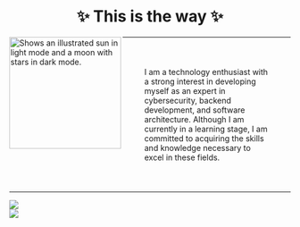 <h1 align="center">
    ✨ This is the way ✨
  </h1>

  

  <img  align="left" src="https://github.com/AlexGolik/AlexGolik/assets/116594829/f4e6bae0-eda4-4c97-a93e-a2ed05c3fe03" alt="Shows an illustrated sun in light mode and a moon with stars in dark mode." width="200" height="200">


---
<p style=" display:flex; border: 2px;
  padding: 39px;">
I am a technology enthusiast with a strong interest in developing myself   as an expert in cybersecurity, backend development, and software architecture. Although I am currently in a learning stage, I am committed to acquiring the skills and knowledge necessary to excel in these fields.
</p>

---
<picture>
  <source
    srcset="https://github-readme-stats.vercel.app/api?username=alexgolik&show_icons=true&theme=dark"
    media="(prefers-color-scheme: dark)"
  />
  <source
    srcset="https://github-readme-stats.vercel.app/api?username=alexgolik&show_icons=true"
    media="(prefers-color-scheme: light), (prefers-color-scheme: no-preference)"
  />
  <img src="https://github-readme-stats.vercel.app/api?username=alexgolik&show_icons=true"/>
</picture>

<picture style=" display:flex;">
<img src="https://github-readme-stats.vercel.app/api/top-langs/?username=anuraghazra&size_weight=0.5&count_weight=0.5&theme=dark"/>
</picture>
